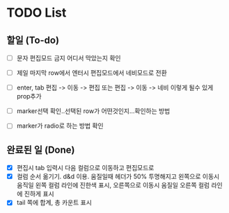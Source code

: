 # TODO List

## 할일 (To-do)
- [ ] 문자 편집모드 금지 어디서 막았는지 확인
- [ ] 제일 마지막 row에서 엔터시 편집모드에서 네비모드로 전환
- [ ] enter, tab 편집 -> 이동 -> 편집 또는 편집 -> 이동 -> 네비 이렇게 될수 있게 prop추가
- [ ] marker선택 확인..선택된 row가 어떤것인지...확인하는 방법
- [ ] marker가 radio로 하는 방법 확인


## 완료된 일 (Done)
- [x] 편집시 tab 입력시 다음 컬럼으로 이동하고 편집모드로
- [x] 컬럼 순서 옮기기. d&d 이용. 움질일때 헤더가 50% 투명해지고 왼쪽으로 이동시 움직일 왼쪽 컬럼 라인에 진한색 표시, 오른쪽으로 이동시 움질일 오른쪽 컬럼 라인에 진하게 표시
- [x] tail 쪽에 합계, 총 카운트 표시